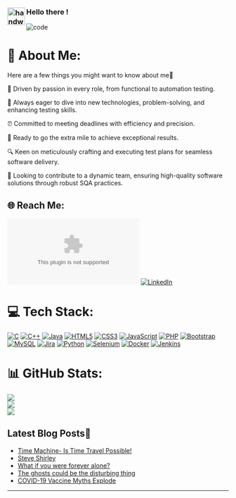 ### <img alt="handwavegif" src="https://user-images.githubusercontent.com/39513876/112366216-8cfe7400-8cfe-11eb-8116-7d3dbae20e97.gif" width='40' align="left"/> Hello there ! 

![code](https://undo.io/media/uploads/files/Frustrated_programmer.gif)

# 💫 About Me:
Here are a few things you might want to know about me🌟

🚀 Driven by passion in every role, from functional to automation testing.

🌟 Always eager to dive into new technologies, problem-solving, and enhancing testing skills.

⏰ Committed to meeting deadlines with efficiency and precision.

💪 Ready to go the extra mile to achieve exceptional results.

🔍 Keen on meticulously crafting and executing test plans for seamless software delivery.

🚀 Looking to contribute to a dynamic team, ensuring high-quality software solutions through robust SQA practices.

## 🌐 Reach Me:
[![Gmail](mrittika.nsu12@gmail.com)](mrittika.nsu12@gmail.com) [![LinkedIn](https://img.shields.io/badge/LinkedIn-%230077B5.svg?logo=linkedin&logoColor=white)](https://linkedin.com/in/https://www.linkedin.com/in/mrittika-sengupta-5469121ba/) 

# 💻 Tech Stack:
[![C](https://img.shields.io/badge/C-%2300599C.svg?style=for-the-badge&logo=c&logoColor=white)](https://en.wikipedia.org/wiki/C_(programming_language))
[![C++](https://img.shields.io/badge/C++-%2300599C.svg?style=for-the-badge&logo=c%2B%2B&logoColor=white)](https://en.wikipedia.org/wiki/C%2B%2B)
[![Java](https://img.shields.io/badge/Java-%23ED8B00.svg?style=for-the-badge&logo=java&logoColor=white)](https://www.java.com/)
[![HTML5](https://img.shields.io/badge/HTML5-%23E34F26.svg?style=for-the-badge&logo=html5&logoColor=white)](https://developer.mozilla.org/en-US/docs/Web/Guide/HTML/HTML5)
[![CSS3](https://img.shields.io/badge/CSS3-%231572B6.svg?style=for-the-badge&logo=css3&logoColor=white)](https://developer.mozilla.org/en-US/docs/Web/CSS)
[![JavaScript](https://img.shields.io/badge/JavaScript-%23323330.svg?style=for-the-badge&logo=javascript&logoColor=%23F7DF1E)](https://developer.mozilla.org/en-US/docs/Web/JavaScript)
[![PHP](https://img.shields.io/badge/PHP-%23777BB4.svg?style=for-the-badge&logo=php&logoColor=white)](https://www.php.net/)
[![Bootstrap](https://img.shields.io/badge/Bootstrap-%23563D7C.svg?style=for-the-badge&logo=bootstrap&logoColor=white)](https://getbootstrap.com/)
[![MySQL](https://img.shields.io/badge/MySQL-%2300f.svg?style=for-the-badge&logo=mysql&logoColor=white)](https://www.mysql.com/)
[![Jira](https://img.shields.io/badge/Jira-%230A0FFF.svg?style=for-the-badge&logo=jira&logoColor=white)](https://www.atlassian.com/software/jira)
[![Python](https://img.shields.io/badge/Python-%2300599C.svg?style=for-the-badge&logo=python&logoColor=white)](https://www.python.org/)
[![Selenium](https://img.shields.io/badge/Selenium-%2300599C.svg?style=for-the-badge&logo=selenium&logoColor=white)](https://www.selenium.dev/)
[![Docker](https://img.shields.io/badge/Docker-%23099CEC.svg?style=for-the-badge&logo=docker&logoColor=white)](https://www.docker.com/)
[![Jenkins](https://img.shields.io/badge/Jenkins-%23D24939.svg?style=for-the-badge&logo=jenkins&logoColor=white)](https://www.jenkins.io/)



# 📊 GitHub Stats:
![](https://github-readme-stats.vercel.app/api?username=Mrittika-Sengupta&theme=dark&hide_border=true&include_all_commits=true&count_private=false)<br/>
![](https://github-readme-streak-stats.herokuapp.com/?user=Mrittika-Sengupta&theme=dark&hide_border=true)<br/>
![](https://github-readme-stats.vercel.app/api/top-langs/?username=Mrittika-Sengupta&theme=dark&hide_border=true&include_all_commits=true&count_private=false&layout=compact)

## Latest Blog Posts📩
<!-- BLOG-POST-LIST:START -->
- [Time Machine- Is Time Travel Possible!](https://mikasakurisu.blogspot.com/2021/07/time-machine-is-time-travel-possible.html)
- [Steve Shirley](https://mikasakurisu.blogspot.com/2021/07/steve-shirley.html)
- [What if you were forever alone?](https://mikasakurisu.blogspot.com/2021/07/what-if-you-were-forever-alone.html)
- [The ghosts could be the disturbing thing](https://mikasakurisu.blogspot.com/2021/07/the-ghosts-could-be-disturbing-us.html)
- [COVID-19 Vaccine Myths Explode](https://mikasakurisu.blogspot.com/2021/07/covid-19-vaccine-myths-explode.html)
<!-- BLOG-POST-LIST:END -->

---
